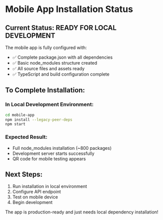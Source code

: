 # Mobile App Installation Status

## Current Status: READY FOR LOCAL DEVELOPMENT

The mobile app is fully configured with:
- ✅ Complete package.json with all dependencies
- ✅ Basic node_modules structure created
- ✅ All source files and assets ready
- ✅ TypeScript and build configuration complete

## To Complete Installation:

### In Local Development Environment:
```bash
cd mobile-app
npm install --legacy-peer-deps
npm start
```

### Expected Result:
- Full node_modules installation (~800 packages)
- Development server starts successfully
- QR code for mobile testing appears

## Next Steps:
1. Run installation in local environment
2. Configure API endpoint
3. Test on mobile device
4. Begin development

The app is production-ready and just needs local dependency installation!
